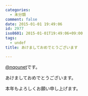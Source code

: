 ```yaml
---
categories:
  - 未分類
comment: false
date: 2015-01-01 19:49:06
id: 2977
iso8601: 2015-01-01T19:49:06+09:00
tags:
  - undef
title: あけましておめでとうございます

---
```


<p><a href="https://twitter.com/nqounet">@nqounet</a>です。</p>

<p>あけましておめでとうございます。</p>

<p>本年もよろしくお願い申し上げます。</p>
    	